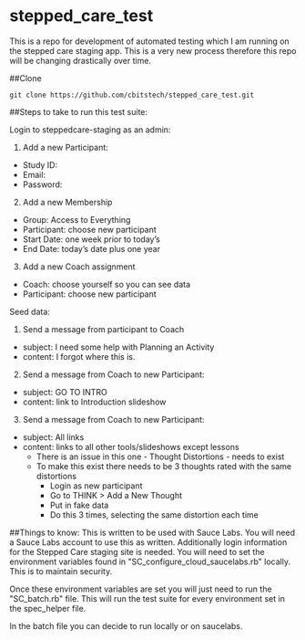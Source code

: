 stepped_care_test
=================
This is a repo for development of automated testing which I am running on the stepped care staging app. This is a 
very new process therefore this repo will be changing drastically over time.

##Clone

    git clone https://github.com/cbitstech/stepped_care_test.git

##Steps to take to run this test suite:

Login to steppedcare-staging as an admin:

1. Add a new Participant:
  - Study ID: 
  - Email: 
  - Password: 
2. Add a new Membership
  - Group: Access to Everything
  - Participant: choose new participant
  - Start Date: one week prior to today’s
  - End Date: today’s date plus one year
3. Add a new Coach assignment
  - Coach: choose yourself so you can see data
  - Participant: choose new participant

Seed data:

1. Send a message from participant to Coach
  - subject: I need some help with Planning an Activity
  - content: I forgot where this is.
2. Send a message from Coach to new Participant:
  - subject: GO TO INTRO
  - content: link to Introduction slideshow
3. Send a message from Coach to new Participant:
  - subject: All links
  - content: links to all other tools/slideshows except lessons
      - There is an issue in this one - Thought Distortions - needs to exist 
      - To make this exist there needs to be 3 thoughts rated with the same distortions
        - Login as new participant
        - Go to THINK > Add a New Thought
        - Put in fake data 
        - Do this 3 times, selecting the same distortion each time


##Things to know:
This is written to be used with Sauce Labs. You will need a Sauce Labs account to use this as written. Additionally 
login information for the Stepped Care staging site is needed. You will need to set the environment variables found in 
"SC_configure_cloud_saucelabs.rb" locally. This is to maintain security. 

Once these environment variables are set you will just need to run the "SC_batch.rb" file. This will run the test 
suite for every environment set in the spec_helper file.

In the batch file you can decide to run locally or on saucelabs.
